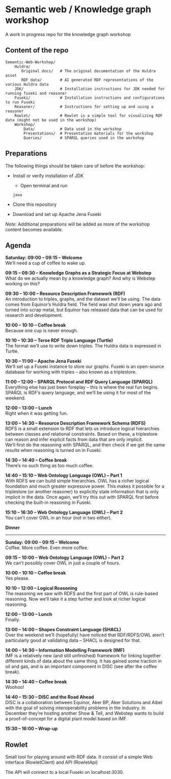 # Semantic web / Knowledge graph workshop
A work in progress repo for the knowledge graph workshop

## Content of the repo

```
Semantic-Web-Workshop/
    Huldra/
       Original docs/   # The original documentation of the Huldra asset
       RDF data/        # AI generated RDF representations of the various Huldra data
    JDK/                # Installation instructions for JDK needed for running fuseki and reasoner 
    Fuseki/             # Installation instructions and configurations to run Fuseki
    Reasoner/           # Instructions for setting up and using a reasoner
    Rowlet/             # Rowlet is a simple tool for visualizing RDF data (might not be used in the workshop)
    Workshop/
        Data/           # Data used in the workshop
        Presentations/  # Presentation materials for the workshop
        Queries/        # SPARQL queries used in the workshop
```

## Preparations

The following things should be taken care of before the workshop:

- Install or verify installation of JDK
    - Open terminal and run
    ```
    java
    ```

- Clone this repository
- Download and set up Apache Jena Fuseki

*Note:* Additional preparations will be added as more of the workshop content becomes available.

## Agenda

**Saturday:**
**09:00 – 09:15 – Welcome**  
We’ll need a cup of coffee to wake up.  

**09:15 – 09:30 – Knowledge Graphs as a Strategic Focus at Webstep**  
What do we actually mean by a knowledge graph? And why is Webstep working on this?  

**09:30 – 10:00 – Resource Description Framework (RDF)**  
An introduction to triples, graphs, and the dataset we’ll be using. The data comes from Equinor’s Huldra field. The field was shut down years ago and turned into scrap metal, but Equinor has released data that can be used for research and development.  

**10:00 – 10:10 – Coffee break**  
Because one cup is never enough.  

**10:10 – 10:30 – Terse RDF Triple Language (Turtle)**  
The format we’ll use to write down triples. The Huldra data is expressed in Turtle.  

**10:30 – 11:00 – Apache Jena Fuseki**  
We’ll set up a Fuseki instance to store our graphs. Fuseki is an open-source database for working with triples – also known as a triplestore.  

**11:00 – 12:00 – SPARQL Protocol and RDF Query Language (SPARQL)**  
Everything else has just been foreplay – this is where the real fun begins. SPARQL is RDF’s query language, and we’ll be using it for most of the weekend.  

**12:00 – 13:00 – Lunch**  
Right when it was getting fun.  

**13:00 – 14:30 – Resource Description Framework Schema (RDFS)**  
RDFS is a small extension to RDF that lets us introduce logical hierarchies between classes and relational constraints. Based on these, a triplestore can reason and infer explicit facts from data that are only implicit.  
We’ll first do the reasoning with SPARQL, and then check if we get the same results when reasoning is turned on in Fuseki.  

**14:30 – 14:40 – Coffee break**  
There’s no such thing as too much coffee.  

**14:40 – 15:10 – Web Ontology Language (OWL) – Part 1**  
With RDFS we can build simple hierarchies. OWL has a richer logical foundation and much greater expressive power. This makes it possible for a triplestore (or another reasoner) to explicitly state information that is only implicit in the data. Once again, we’ll try this out with SPARQL first before checking the built-in reasoning in Fuseki.  

**15:10 – 16:30 – Web Ontology Language (OWL) – Part 2**  
You can’t cover OWL in an hour (not in two either).  

**Dinner**  

---

**Sunday:**
**09:00 – 09:15 – Welcome**  
Coffee. More coffee. Even more coffee.  

**09:15 – 10:00 – Web Ontology Language (OWL) – Part 2**  
We can’t possibly cover OWL in just a couple of hours.  

**10:00 – 10:10 – Coffee break**  
Yes please.  

**10:10 – 12:00 – Logical Reasoning**  
The reasoning we saw with RDFS and the first part of OWL is rule-based reasoning. Now we’ll take it a step further and look at richer logical reasoning.  

**12:00 – 13:00 – Lunch**  
Finally.  

**13:00 – 14:00 – Shapes Constraint Language (SHACL)**  
Over the weekend we’ll (hopefully) have noticed that RDF/RDFS/OWL aren’t particularly good at validating data – SHACL is designed for that.  

**14:00 – 14:30 – Information Modelling Framework (IMF)**  
IMF is a relatively new (and still unfinished) framework for linking together different kinds of data about the same thing. It has gained some traction in oil and gas, and is an important component in DISC (see after the coffee break).  

**14:30 – 14:40 – Coffee break**  
Woohoo!  

**14:40 – 15:30 – DISC and the Road Ahead**  
DISC is a collaboration between Equinor, Aker BP, Aker Solutions and Aibel with the goal of solving interoperability problems in the industry. In December they’re hosting another Show & Tell, and Webstep wants to build a proof-of-concept for a digital plant model based on IMF.  

**15:30 – 16:00 – Wrap-up**





## Rowlet
Small tool for playing around with RDF data. It consist of a simple Web interface (RowletClient) and API (RowletApi)

The API will connect to a local Fuseki on localhost:3030.

